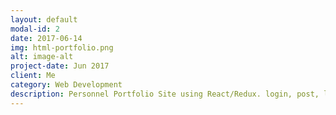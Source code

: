 ```yaml
---
layout: default
modal-id: 2
date: 2017-06-14
img: html-portfolio.png
alt: image-alt
project-date: Jun 2017
client: Me
category: Web Development
description: Personnel Portfolio Site using React/Redux. login, post, like action module
---
```


